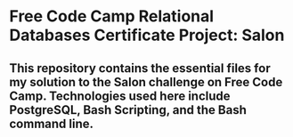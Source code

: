 # Free Code Camp Relational Databases Certificate Project: Salon
## This repository contains the essential files for my solution to the Salon challenge on Free Code Camp. Technologies used here include PostgreSQL, Bash Scripting, and the Bash command line.

